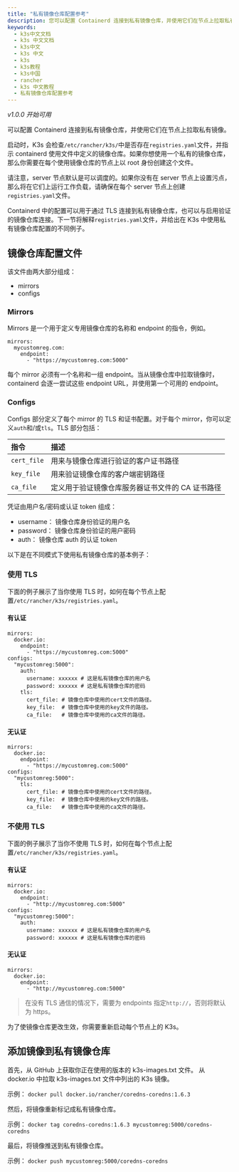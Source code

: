 ```yaml
---
title: "私有镜像仓库配置参考"
description: 您可以配置 Containerd 连接到私有镜像仓库，并使用它们在节点上拉取私有镜像。
keywords:
  - k3s中文文档
  - k3s 中文文档
  - k3s中文
  - k3s 中文
  - k3s
  - k3s教程
  - k3s中国
  - rancher
  - k3s 中文教程
  - 私有镜像仓库配置参考
---
```


_v1.0.0 开始可用_

可以配置 Containerd 连接到私有镜像仓库，并使用它们在节点上拉取私有镜像。

启动时，K3s 会检查`/etc/rancher/k3s/`中是否存在`registries.yaml`文件，并指示 containerd 使用文件中定义的镜像仓库。如果你想使用一个私有的镜像仓库，那么你需要在每个使用镜像仓库的节点上以 root 身份创建这个文件。

请注意，server 节点默认是可以调度的。如果你没有在 server 节点上设置污点，那么将在它们上运行工作负载，请确保在每个 server 节点上创建`registries.yaml`文件。

Containerd 中的配置可以用于通过 TLS 连接到私有镜像仓库，也可以与启用验证的镜像仓库连接。下一节将解释`registries.yaml`文件，并给出在 K3s 中使用私有镜像仓库配置的不同例子。

## 镜像仓库配置文件

该文件由两大部分组成：

- mirrors
- configs

### Mirrors

Mirrors 是一个用于定义专用镜像仓库的名称和 endpoint 的指令，例如。

```
mirrors:
  mycustomreg.com:
    endpoint:
      - "https://mycustomreg.com:5000"
```

每个 mirror 必须有一个名称和一组 endpoint。当从镜像仓库中拉取镜像时，containerd 会逐一尝试这些 endpoint URL，并使用第一个可用的 endpoint。

### Configs

Configs 部分定义了每个 mirror 的 TLS 和证书配置。对于每个 mirror，你可以定义`auth`和/或`tls`。TLS 部分包括：

| 指令        | 描述                                             |
| :---------- | :----------------------------------------------- |
| `cert_file` | 用来与镜像仓库进行验证的客户证书路径             |
| `key_file`  | 用来验证镜像仓库的客户端密钥路径                 |
| `ca_file`   | 定义用于验证镜像仓库服务器证书文件的 CA 证书路径 |

凭证由用户名/密码或认证 token 组成：

- username： 镜像仓库身份验证的用户名
- password： 镜像仓库身份验证的用户密码
- auth： 镜像仓库 auth 的认证 token

以下是在不同模式下使用私有镜像仓库的基本例子：

### 使用 TLS

下面的例子展示了当你使用 TLS 时，如何在每个节点上配置`/etc/rancher/k3s/registries.yaml`。

#### 有认证

```
mirrors:
  docker.io:
    endpoint:
      - "https://mycustomreg.com:5000"
configs:
  "mycustomreg:5000":
    auth:
      username: xxxxxx # 这是私有镜像仓库的用户名
      password: xxxxxx # 这是私有镜像仓库的密码
    tls:
      cert_file: # 镜像仓库中使用的cert文件的路径。
      key_file:  # 镜像仓库中使用的key文件的路径。
      ca_file:   # 镜像仓库中使用的ca文件的路径。
```

#### 无认证

```
mirrors:
  docker.io:
    endpoint:
      - "https://mycustomreg.com:5000"
configs:
  "mycustomreg:5000":
    tls:
      cert_file: # 镜像仓库中使用的cert文件的路径。
      key_file:  # 镜像仓库中使用的key文件的路径。
      ca_file:   # 镜像仓库中使用的ca文件的路径。
```

### 不使用 TLS

下面的例子展示了当你不使用 TLS 时，如何在每个节点上配置`/etc/rancher/k3s/registries.yaml`。

#### 有认证

```
mirrors:
  docker.io:
    endpoint:
      - "http://mycustomreg.com:5000"
configs:
  "mycustomreg:5000":
    auth:
      username: xxxxxx # 这是私有镜像仓库的用户名
      password: xxxxxx # 这是私有镜像仓库的密码
```

#### 无认证

```
mirrors:
  docker.io:
    endpoint:
      - "http://mycustomreg.com:5000"
```

> 在没有 TLS 通信的情况下，需要为 endpoints 指定`http://`，否则将默认为 https。

为了使镜像仓库更改生效，你需要重新启动每个节点上的 K3s。

## 添加镜像到私有镜像仓库

首先，从 GitHub 上获取你正在使用的版本的 k3s-images.txt 文件。
从 docker.io 中拉取 k3s-images.txt 文件中列出的 K3s 镜像。

示例： `docker pull docker.io/rancher/coredns-coredns:1.6.3`

然后，将镜像重新标记成私有镜像仓库。

示例： `docker tag coredns-coredns:1.6.3 mycustomreg:5000/coredns-coredns`

最后，将镜像推送到私有镜像仓库。

示例： `docker push mycustomreg:5000/coredns-coredns`
